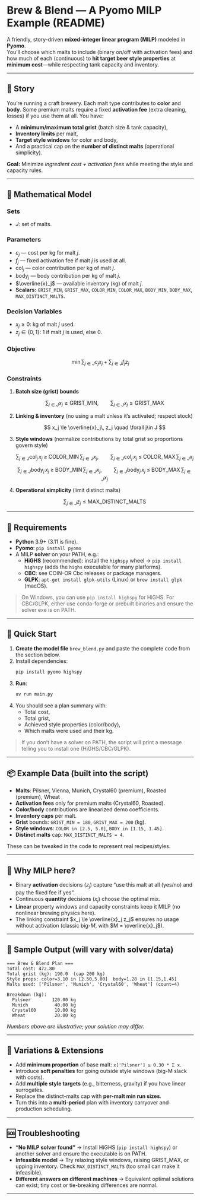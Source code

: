 # Brew & Blend — A Pyomo MILP Example (README)

A friendly, story-driven **mixed-integer linear program (MILP)** modeled in **Pyomo**.  
You’ll choose which malts to include (binary on/off with activation fees) and how much of each (continuous) to **hit target beer style properties** at **minimum cost**—while respecting tank capacity and inventory.

---

## 📖 Story

You’re running a craft brewery. Each malt type contributes to **color** and **body**. Some premium malts require a fixed **activation fee** (extra cleaning, losses) if you use them at all. You have:
- A **minimum/maximum total grist** (batch size & tank capacity),
- **Inventory limits** per malt,
- **Target style windows** for color and body,
- And a practical cap on the **number of distinct malts** (operational simplicity).

**Goal:** Minimize *ingredient cost + activation fees* while meeting the style and capacity rules.

---

## 🧮 Mathematical Model

### Sets
- $J$: set of malts.

### Parameters
- $c_j$ — cost per kg for malt $j$.
- $f_j$ — fixed activation fee if malt $j$ is used at all.
- $\mathrm{col}_j$ — color contribution per kg of malt $j$.
- $\mathrm{body}_j$ — body contribution per kg of malt $j$.
- $\overline{x}_j$ — available inventory (kg) of malt $j$.
- **Scalars:** `GRIST_MIN`, `GRIST_MAX`, `COLOR_MIN`, `COLOR_MAX`, `BODY_MIN`, `BODY_MAX`, `MAX_DISTINCT_MALTS`.

### Decision Variables
- $x_j \ge 0$: kg of malt $j$ used.
- $z_j \in \{0,1\}$: 1 if malt $j$ is used, else 0.

### Objective
$$
\min \sum_{j\in J} c_j x_j + \sum_{j\in J} f_j z_j
$$

### Constraints

1. **Batch size (grist) bounds**

   $$
   \sum_{j\in J} x_j \ge \text{GRIST\_MIN}, \qquad
   \sum_{j\in J} x_j \le \text{GRIST\_MAX}
   $$

2. **Linking & inventory** (no using a malt unless it’s activated; respect stock)

   $$
   x_j \le \overline{x}_j\, z_j \quad \forall j\in J
   $$

3. **Style windows** (normalize contributions by total grist so proportions govern style)

   $$
   \sum_{j\in J} \mathrm{col}_j\, x_j \;\ge\; \text{COLOR\_MIN}\, \sum_{j\in J} x_j, \qquad
   \sum_{j\in J} \mathrm{col}_j\, x_j \;\le\; \text{COLOR\_MAX}\, \sum_{j\in J} x_j
   $$

   $$
   \sum_{j\in J} \mathrm{body}_j\, x_j \;\ge\; \text{BODY\_MIN}\, \sum_{j\in J} x_j, \qquad
   \sum_{j\in J} \mathrm{body}_j\, x_j \;\le\; \text{BODY\_MAX}\, \sum_{j\in J} x_j
   $$

4. **Operational simplicity** (limit distinct malts)

   $$
   \sum_{j\in J} z_j \le \text{MAX\_DISTINCT\_MALTS}
   $$

---

## 🔧 Requirements

- **Python** 3.9+ (3.11 is fine).
- **Pyomo**: `pip install pyomo`
- A MILP **solver** on your PATH, e.g.:
  - **HiGHS** (recommended): install the `highspy` wheel → `pip install highspy` (adds the `highs` executable for many platforms).
  - **CBC**: see COIN-OR Cbc releases or package managers.
  - **GLPK**: `apt-get install glpk-utils` (Linux) or `brew install glpk` (macOS).

> On Windows, you can use `pip install highspy` for HiGHS. For CBC/GLPK, either use conda-forge or prebuilt binaries and ensure the solver exe is on PATH.

---

## 🚀 Quick Start

1. **Create the model file** `brew_blend.py` and paste the complete code from the section below.
2. Install dependencies:
   ```bash
   pip install pyomo highspy
   ```
3. **Run**:
   ```bash
   uv run main.py
   ```
4. You should see a plan summary with:
   - Total cost,
   - Total grist,
   - Achieved style properties (color/body),
   - Which malts were used and their kg.

> If you don’t have a solver on PATH, the script will print a message telling you to install one (HiGHS/CBC/GLPK).

---

## 📦 Example Data (built into the script)

- **Malts**: Pilsner, Vienna, Munich, Crystal60 (premium), Roasted (premium), Wheat  
- **Activation fees** only for premium malts (Crystal60, Roasted).  
- **Color/body** contributions are linearized demo coefficients.  
- **Inventory caps** per malt.  
- **Grist** bounds: `GRIST_MIN = 180`, `GRIST_MAX = 200` (kg).  
- **Style windows**: `COLOR in [2.5, 5.0]`, `BODY in [1.15, 1.45]`.  
- **Distinct malts** cap: `MAX_DISTINCT_MALTS = 4`.

These can be tweaked in the code to represent real recipes/styles.

---

## 🧠 Why MILP here?

- Binary **activation** decisions ($z_j$) capture “use this malt at all (yes/no) and pay the fixed fee if yes”.  
- Continuous **quantity** decisions ($x_j$) choose the optimal mix.  
- **Linear** property windows and capacity constraints keep it MILP (no nonlinear brewing physics here).  
- The linking constraint $x_j \le \overline{x}_j z_j$ ensures no usage without activation (classic big-$M$, with $M = \overline{x}_j$).

---

## 🧪 Sample Output (will vary with solver/data)

```
=== Brew & Blend Plan ===
Total cost: 472.80
Total grist (kg): 190.0  (cap 200 kg)
Style props: color=3.10 in [2.50,5.00]  body=1.28 in [1.15,1.45]
Malts used: ['Pilsner', 'Munich', 'Crystal60', 'Wheat'] (count=4)

Breakdown (kg):
  Pilsner        120.00 kg
  Munich          40.00 kg
  Crystal60       10.00 kg
  Wheat           20.00 kg
```

*Numbers above are illustrative; your solution may differ.*

---

## 🧭 Variations & Extensions

- Add **minimum proportion** of base malt: `x['Pilsner'] ≥ 0.30 * Σ x`.
- Introduce **soft penalties** for going outside style windows (big-M slack with costs).
- Add **multiple style targets** (e.g., bitterness, gravity) if you have linear surrogates.
- Replace the distinct-malts cap with **per-malt min run sizes**.
- Turn this into a **multi-period** plan with inventory carryover and production scheduling.

---

## 🆘 Troubleshooting

- **“No MILP solver found”** → Install HiGHS (`pip install highspy`) or another solver and ensure the executable is on PATH.
- **Infeasible model** → Try relaxing style windows, raising GRIST_MAX, or upping inventory. Check `MAX_DISTINCT_MALTS` (too small can make it infeasible).
- **Different answers on different machines** → Equivalent optimal solutions can exist; tiny cost or tie-breaking differences are normal.

---
